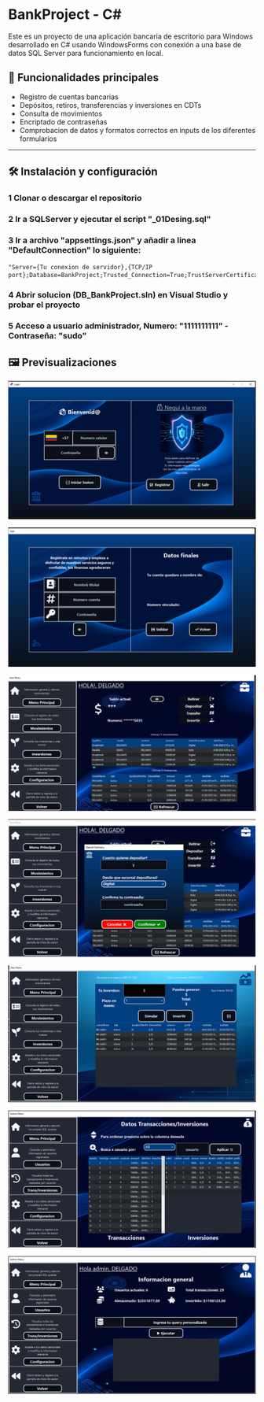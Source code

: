 # BankProject - C# 

Este es un proyecto de una aplicación bancaria de escritorio para Windows desarrollado en C# usando WindowsForms con conexión a una 
base de datos SQL Server para funcionamiento en local.

## 🚀 Funcionalidades principales

- Registro de cuentas bancarias
- Depósitos, retiros, transferencias y inversiones en CDTs
- Consulta de movimientos
- Encriptado de contraseñas
- Comprobacion de datos y formatos correctos en inputs de los diferentes formularios

---

## 🛠️ Instalación y configuración

### 1 Clonar o descargar el repositorio
### 2 Ir a SQLServer y ejecutar el script "_01Desing.sql"
### 3 Ir a archivo "appsettings.json" y añadir a linea "DefaultConnection" lo siguiente:
    "Server={Tu conexion de servidor},{TCP/IP port};Database=BankProject;Trusted_Connection=True;TrustServerCertificate=True"
### 4 Abrir solucion (DB_BankProject.sln) en Visual Studio y probar el proyecto
### 5 Acceso a usuario administrador, Numero: "1111111111" - Contraseña: "sudo"

## 🖼️ Previsualizaciones

![Login](screenshots/Login.png)

![Sign](screenshots/Sign.png)

![UserDashboard](screenshots/UserDashboard.png)

![AcctionsSubMenu](screenshots/TransacctionsSubmenu.png)

![InvestmentSection](screenshots/Investment.png)

![AdminHistory](screenshots/AdminHistory.png)

![AdminDashboard](screenshots/AdminDashboard.png)
